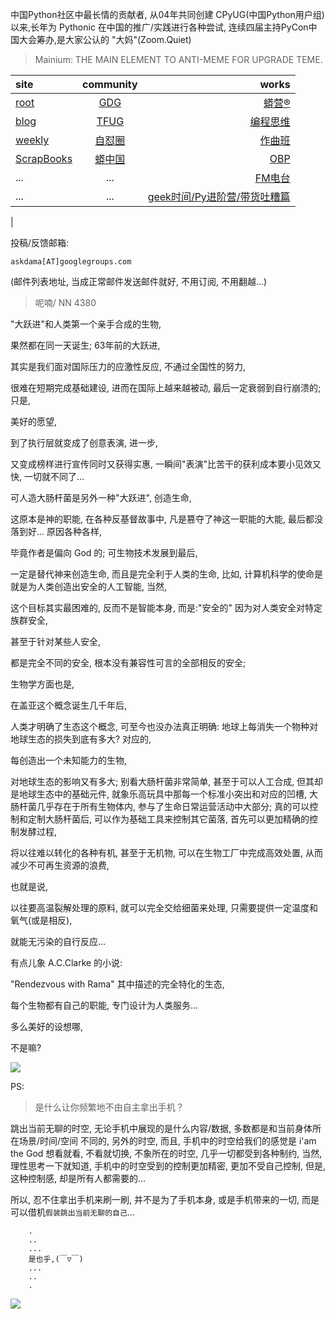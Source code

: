 中国Python社区中最长情的贡献者, 从04年共同创建 CPyUG(中国Python用户组)以来,长年为 Pythonic 在中国的推广/实践进行各种尝试, 连续四届主持PyCon中国大会筹办,是大家公认的 "大妈"(Zoom.Quiet)

> Mainium: THE MAIN ELEMENT TO ANTI-MEME FOR UPGRADE TEME.

| site | community | works |
| :-----| :----: | ----: |
| [root](http://zoomquiet.io/) | [GDG](https://blog.zhgdg.org/) | [蟒营®](https://doc.101.camp/) |
| [blog](https://blog.zoomquiet.io/pages/zoomquiet.html) | [TFUG](http://zh.tfug.world/) | [编程思维](https://py.101.camp/) |
| [weekly](http://weekly.pychina.org/) | [自怼圈](https://du.101.camp/) | [作曲班](https://mu.101.camp/) |
| [ScrapBooks](https://zoomquiet.io/collection.html) | [蟒中国](https://pychina.org/) | [OBP](https://zoomquiet.io/obp/index.html) |
| ... | ... | [FM电台](https://fm.101.camp/) |
| ... | ... | [geek时间/Py进阶营/带货吐糟篇](https://fm.101.camp/2020/geek2py-dama.html) 
 |


投稿/反馈邮箱:

    askdama[AT]googlegroups.com

(邮件列表地址, 
当成正常邮件发送邮件就好, 不用订阅, 不用翻越...)


> ​呢喃/ NN 4380




"大跃进"和人类第一个亲手合成的生物,

果然都在同一天诞生;
63年前的大跃进,

其实是我们面对国际压力的应激性反应,
不通过全国性的努力,

很难在短期完成基础建设,
进而在国际上越来越被动,
最后一定衰弱到自行崩溃的;
只是,

美好的愿望,

到了执行层就变成了创意表演,
进一步,

又变成榜样进行宣传同时又获得实惠,
一瞬间"表演"比苦干的获利成本要小见效又快,
一切就不同了...


可人造大肠杆菌是另外一种"大跃进",
创造生命,

这原本是神的职能,
在各种反基督故事中,
凡是篡夺了神这一职能的大能,
最后都没落到好...
原因各种各样,

毕竟作者是偏向 God 的;
可生物技术发展到最后,

一定是替代神来创造生命,
而且是完全利于人类的生命,
比如, 计算机科学的使命是就是为人类创造出安全的人工智能,
当然,

这个目标其实最困难的,
反而不是智能本身,
而是:"安全的"
因为对人类安全对特定族群安全,

甚至于针对某些人安全,

都是完全不同的安全,
根本没有兼容性可言的全部相反的安全;

生物学方面也是,

在盖亚这个概念诞生几千年后,

人类才明确了生态这个概念,
可至今也没办法真正明确:
地球上每消失一个物种对地球生态的损失到底有多大?
对应的,

每创造出一个未知能力的生物,

对地球生态的影响又有多大;
别看大肠杆菌非常简单,
甚至于可以人工合成,
但其却是地球生态中的基础元件,
就象乐高玩具中那每一个标准小突出和对应的凹槽,
大肠杆菌几乎存在于所有生物体内,
参与了生命日常运营活动中大部分;
真的可以控制和定制大肠杆菌后,
可以作为基础工具来控制其它菌落,
首先可以更加精确的控制发酵过程,

将以往难以转化的各种有机, 甚至于无机物,
可以在生物工厂中完成高效处置,
从而减少不可再生资源的浪费,

也就是说,

以往要高温裂解处理的原料,
就可以完全交给细菌来处理,
只需要提供一定温度和氧气(或是相反),

就能无污染的自行反应...


有点儿象 A.C.Clarke 的小说:

"Rendezvous with Rama"
其中描述的完全特化的生态,

每个生物都有自己的职能,
专门设计为人类服务...

多么美好的设想哪,

不是嘛?






![](http://ydlj.zoomquiet.top/ipic/2021-05-15-zq42-today-card-2105.016.jpeg)


PS:
> 是什么让你频繁地不由自主拿出手机？

跳出当前无聊的时空,
无论手机中展现的是什么内容/数据,
多数都是和当前身体所在场景/时间/空间 不同的,
另外的时空,
而且, 手机中的时空给我们的感觉是
i'am the God
想看就看, 不看就切换,
不象所在的时空, 几乎一切都受到各种制约,
当然,
理性思考一下就知道,
手机中的时空受到的控制更加精密, 更加不受自己控制,
但是, 这种控制感,
却是所有人都需要的...

所以, 
忍不住拿出手机来刷一刷,
并不是为了手机本身, 或是手机带来的一切,
而是可以借机`假装跳出当前无聊的自己`...



```
    .
    ..
    ...
    是也乎,(￣▽￣)
    ...
    ..
    .
```


![](http://ydlj.zoomquiet.top/ipic/2021-04-30-210411DU21.4zip.jpg)

